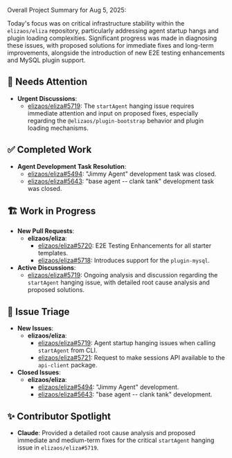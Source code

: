 Overall Project Summary for Aug 5, 2025:

Today's focus was on critical infrastructure stability within the `elizaos/eliza` repository, particularly addressing agent startup hangs and plugin loading complexities. Significant progress was made in diagnosing these issues, with proposed solutions for immediate fixes and long-term improvements, alongside the introduction of new E2E testing enhancements and MySQL plugin support.

## 🚨 Needs Attention 
- **Urgent Discussions**:
    - [elizaos/eliza#5719](https://github.com/elizaos/eliza/issues/5719): The `startAgent` hanging issue requires immediate attention and input on proposed fixes, especially regarding the `@elizaos/plugin-bootstrap` behavior and plugin loading mechanisms.

## ✅ Completed Work
- **Agent Development Task Resolution**:
    - [elizaos/eliza#5494](https://github.com/elizaos/eliza/issues/5494): "Jimmy Agent" development task was closed.
    - [elizaos/eliza#5643](https://github.com/elizaos/eliza/issues/5643): "base agent -- clank tank" development task was closed.

## 🏗️ Work in Progress
- **New Pull Requests**:
    - **elizaos/eliza**:
        - [elizaos/eliza#5720](https://github.com/elizaos/eliza/pull/5720): E2E Testing Enhancements for all starter templates.
        - [elizaos/eliza#5718](https://github.com/elizaos/eliza/pull/5718): Introduces support for the `plugin-mysql`.
- **Active Discussions**:
    - [elizaos/eliza#5719](https://github.com/elizaos/eliza/issues/5719): Ongoing analysis and discussion regarding the `startAgent` hanging issue, with detailed root cause analysis and proposed solutions.

## 🐞 Issue Triage
- **New Issues**:
    - **elizaos/eliza**:
        - [elizaos/eliza#5719](https://github.com/elizaos/eliza/issues/5719): Agent startup hanging issues when calling `startAgent` from CLI.
        - [elizaos/eliza#5721](https://github.com/elizaos/eliza/issues/5721): Request to make sessions API available to the `api-client` package.
- **Closed Issues**:
    - **elizaos/eliza**:
        - [elizaos/eliza#5494](https://github.com/elizaos/eliza/issues/5494): "Jimmy Agent" development.
        - [elizaos/eliza#5643](https://github.com/elizaos/eliza/issues/5643): "base agent -- clank tank" development.

## ✨ Contributor Spotlight
- **Claude**: Provided a detailed root cause analysis and proposed immediate and medium-term fixes for the critical `startAgent` hanging issue in `elizaos/eliza#5719`.